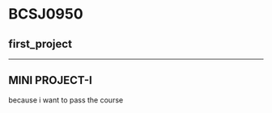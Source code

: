 # BCSJ0950
## first_project
--------------------------------
MINI PROJECT-I
--------------------------------
because i want to pass the course
